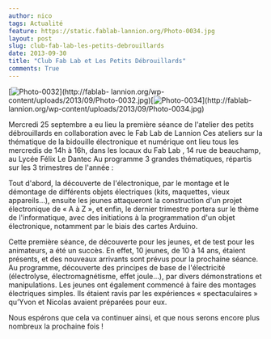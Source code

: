 ```yaml
---
author: nico
tags: Actualité
feature: https://static.fablab-lannion.org/Photo-0034.jpg
layout: post
slug: club-fab-lab-les-petits-debrouillards
date: 2013-09-30
title: "Club Fab Lab et Les Petits Débrouillards"
comments: True
---
```

[![Photo-0032](https://static.fablab-lannion.org/Photo-0032-300x225.jpg)](http://fablab-
lannion.org/wp-
content/uploads/2013/09/Photo-0032.jpg)[![Photo-0034](https://static.fablab-lannion.org/Photo-0034-300x225.jpg)](http://fablab-
lannion.org/wp-content/uploads/2013/09/Photo-0034.jpg)



Mercredi 25 septembre a eu lieu la première séance de l'atelier des petits
débrouillards en collaboration avec le Fab Lab de Lannion Ces ateliers sur la
thématique de la bidouille électronique et numérique ont lieu tous les
mercredis de 14h à 16h, dans les locaux du Fab Lab , 14 rue de beauchamp, au
Lycée Félix Le Dantec Au programme 3 grandes thématiques, répartis sur les 3
trimestres de l'année :



Tout d'abord, la découverte de l'électronique, par le montage et le démontage
de différents objets électriques (kits, maquettes, vieux appareils…), ensuite
les jeunes attaqueront la construction d'un projet électronique de « A à Z »,
et enfin, le dernier trimestre portera sur le thème de l'informatique, avec
des initiations à la programmation d'un objet électronique, notamment par le
biais des cartes Arduino.



Cette première séance, de découverte pour les jeunes, et de test pour les
animateurs, a été un succès. En effet, 10 jeunes, de 10 à 14 ans, étaient
présents, et des nouveaux arrivants sont prévus pour la prochaine séance. Au
programme, découverte des principes de base de l'électricité (électrolyse,
électromagnétisme, effet joule…), par divers démonstrations et manipulations.
Les jeunes ont également commencé à faire des montages électriques simples.
Ils étaient ravis par les expériences « spectaculaires » qu’Yvon et Nicolas
avaient préparées pour eux.

Nous espérons que cela va continuer ainsi, et que nous serons encore plus
nombreux la prochaine fois !


